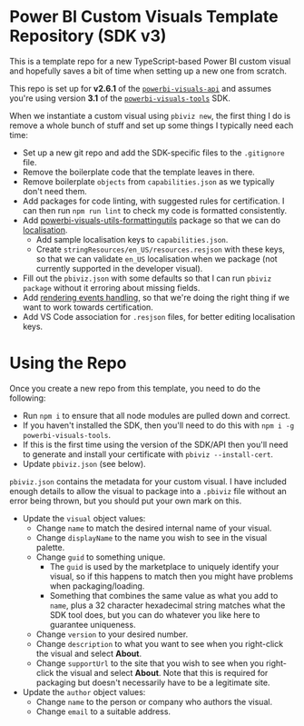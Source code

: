 # Power BI Custom Visuals Template Repository (SDK v3)

This is a template repo for a new TypeScript-based Power BI custom visual and hopefully saves a bit of time when setting up a new one from scratch.

This repo is set up for **v2.6.1** of the [`powerbi-visuals-api`](https://github.com/microsoft/PowerBI-visuals-api) and assumes you're using version **3.1** of the [`powerbi-visuals-tools`](https://github.com/microsoft/PowerBI-visuals-tools) SDK.

When we instantiate a custom visual using `pbiviz new`, the first thing I do is remove a whole bunch of stuff and set up some things I typically need each time:

* Set up a new git repo and add the SDK-specific files to the `.gitignore` file.
* Remove the boilerplate code that the template leaves in there.
* Remove boilerplate `objects` from `capabilities.json` as we typically don't need them.
* Add packages for code linting, with suggested rules for certification. I can then run `npm run lint` to check my code is formatted consistently.
* Add [powerbi-visuals-utils-formattingutils](https://github.com/microsoft/powerbi-visuals-utils-formattingutils) package so that we can do [localisation](https://microsoft.github.io/PowerBI-visuals/docs/how-to-guide/adding-localization/).
    * Add sample localisation keys to `capabilities.json`.
    * Create `stringResources/en_US/resources.resjson` with these keys, so that we can validate `en_US` localisation when we package (not currently supported in the developer visual).
* Fill out the `pbiviz.json` with some defaults so that I can run `pbiviz package` without it erroring about missing fields.
* Add [rendering events handling](https://microsoft.github.io/PowerBI-visuals/docs/how-to-guide/rendering-events/), so that we're doing the right thing if we want to work towards certification.
* Add VS Code association for `.resjson` files, for better editing localisation keys.

# Using the Repo

Once you create a new repo from this template, you need to do the following:

* Run `npm i` to ensure that all node modules are pulled down and correct.
* If you haven't installed the SDK, then you'll need to do this with `npm i -g powerbi-visuals-tools`.
* If this is the first time using the version of the SDK/API then you'll need to generate and install your certificate with `pbiviz --install-cert`.
* Update `pbiviz.json` (see below).

`pbiviz.json` contains the metadata for your custom visual. I have included enough details to allow the visual to package into a `.pbiviz` file without an error being thrown, but you should put your own mark on this.

* Update the `visual` object values:
    * Change `name` to match the desired internal name of your visual.
    * Change `displayName` to the name you wish to see in the visual palette.
    * Change `guid` to something unique. 
        * The `guid` is used by the marketplace to uniquely identify your visual, so if this happens to match then you might have problems when packaging/loading.
        * Something that combines the same value as what you add to `name`, plus a 32 character hexadecimal string matches what the SDK tool does, but you can do whatever you like here to guarantee uniqueness.
    * Change `version` to your desired number.
    * Change `description` to what you want to see when you right-click the visual and select **About**.
    * Change `supportUrl` to the site that you wish to see when you right-click the visual and select **About**. Note that this is required for packaging but doesn't necessarily have to be a legitimate site.
* Update the `author` object values:
    * Change `name` to the person or company who authors the visual.
    * Change `email` to a suitable address.